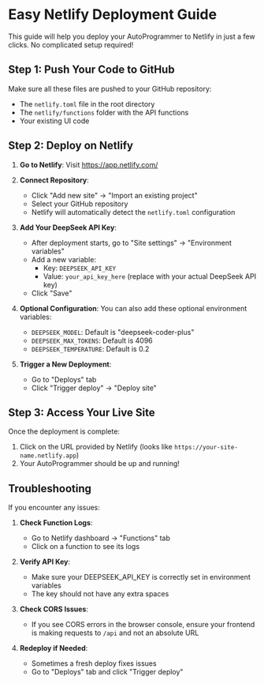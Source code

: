 # Easy Netlify Deployment Guide

This guide will help you deploy your AutoProgrammer to Netlify in just a few clicks. No complicated setup required!

## Step 1: Push Your Code to GitHub

Make sure all these files are pushed to your GitHub repository:
- The `netlify.toml` file in the root directory
- The `netlify/functions` folder with the API functions
- Your existing UI code

## Step 2: Deploy on Netlify

1. **Go to Netlify**: Visit https://app.netlify.com/
2. **Connect Repository**:
   - Click "Add new site" → "Import an existing project"
   - Select your GitHub repository
   - Netlify will automatically detect the `netlify.toml` configuration

3. **Add Your DeepSeek API Key**:
   - After deployment starts, go to "Site settings" → "Environment variables"
   - Add a new variable:
     - Key: `DEEPSEEK_API_KEY`
     - Value: `your_api_key_here` (replace with your actual DeepSeek API key)
   - Click "Save"

4. **Optional Configuration**:
   You can also add these optional environment variables:
   - `DEEPSEEK_MODEL`: Default is "deepseek-coder-plus"
   - `DEEPSEEK_MAX_TOKENS`: Default is 4096
   - `DEEPSEEK_TEMPERATURE`: Default is 0.2

5. **Trigger a New Deployment**:
   - Go to "Deploys" tab
   - Click "Trigger deploy" → "Deploy site"

## Step 3: Access Your Live Site

Once the deployment is complete:
1. Click on the URL provided by Netlify (looks like `https://your-site-name.netlify.app`)
2. Your AutoProgrammer should be up and running!

## Troubleshooting

If you encounter any issues:

1. **Check Function Logs**:
   - Go to Netlify dashboard → "Functions" tab
   - Click on a function to see its logs

2. **Verify API Key**:
   - Make sure your DEEPSEEK_API_KEY is correctly set in environment variables
   - The key should not have any extra spaces

3. **Check CORS Issues**:
   - If you see CORS errors in the browser console, ensure your frontend is making requests to `/api` and not an absolute URL

4. **Redeploy if Needed**:
   - Sometimes a fresh deploy fixes issues
   - Go to "Deploys" tab and click "Trigger deploy" 